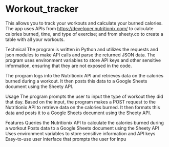 # Workout_tracker
This allows you to track your workouts and calculate your burned calories. 
The app uses APIs from https://developer.nutritionix.com/ to calculate calories burned, time, 
and type of exercise; and from sheety.co to create a table with all your workouts.

Technical
The program is written in Python and utilizes the requests and json modules to make API calls and parse the returned JSON data. 
The program uses environment variables to store API keys and other sensitive information, ensuring that they are not exposed in the code.

The program logs into the Nutritionix API and retrieves data on the calories burned during a workout. 
It then posts this data to a Google Sheets document using the Sheety API.

Usage
The program prompts the user to input the type of workout they did that day. Based on the input, the program makes a 
POST request to the Nutritionix API to retrieve data on the calories burned. 
It then formats this data and posts it to a Google Sheets document using the Sheety API.

Features
Queries the Nutritionix API to calculate the calories burned during a workout
Posts data to a Google Sheets document using the Sheety API
Uses environment variables to store sensitive information and API keys
Easy-to-use user interface that prompts the user for inpu
